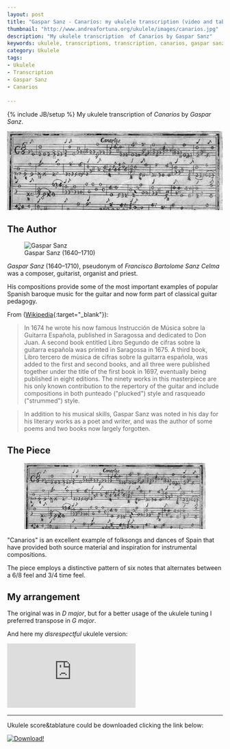 ```yaml
---
layout: post
title: "Gaspar Sanz - Canarios: my ukulele transcription (video and tabs)"
thumbnail: "http://www.andreafortuna.org/ukulele/images/canarios.jpg"
description: "My ukulele transcription  of Canarios by Gaspar Sanz"
keywords: ukulele, transcriptions, transcription, canarios, gaspar sanz, music, fingerstyle, Francisco Bartolome Sanz Celma
category: Ukulele
tags: 
- Ukulele
- Transcription
- Gaspar Sanz
- Canarios

---
```

{% include JB/setup %}
My ukulele transcription  of *Canarios* by *Gaspar Sanz*.

![Canarios](/ukulele/images/canarios.jpg)
<!-- more -->

The Author
--

<figure>
  <img src="http://www.maestros-of-the-guitar.com/images/sanzyellow.jpg" alt="Gaspar Sanz">
  <figcaption>Gaspar Sanz (1640–1710)</figcaption>
</figure>

*Gaspar Sanz* (1640–1710), pseudonym of *Francisco Bartolome Sanz Celma* was a composer, guitarist, organist and priest.

His compositions provide some of the most important examples of popular Spanish baroque music for the guitar and now form part of classical guitar pedagogy.

From ([Wikipedia](https://en.wikipedia.org/wiki/Gaspar_Sanz){:target="_blank"}):

>In 1674 he wrote his now famous Instrucción de Música sobre la Guitarra Española, published in Saragossa and dedicated to Don Juan.
A second book entitled Libro Segundo de cifras sobre la guitarra española was printed in Saragossa in 1675. 
A third book, Libro tercero de mùsica de cifras sobre la guitarra española, was added to the first and second books, and all three were published together under the title of the first book in 1697, eventually being published in eight editions. 
The ninety works in this masterpiece are his only known contribution to the repertory of the guitar and include compositions in both punteado ("plucked") style and rasqueado ("strummed") style.

>In addition to his musical skills, Gaspar Sanz was noted in his day for his literary works as a poet and writer, and was the author of some poems and two books now largely forgotten.

The Piece
--

<figure>
  <img src="/ukulele/images/canarios.jpg" alt="Canarios Tablature">
</figure>

"Canarios" is an excellent example of folksongs and dances of Spain that have provided both source material and inspiration for instrumental compositions. 

The piece employs a distinctive pattern of six notes that alternates between a 6/8 feel and 3/4 time feel.

My arrangement
--

The original was in *D major*, but for a better usage of the ukulele tuning I preferred transpose in *G major*.

And here my *disrespectful* ukulele version:

<div class="video-container">
<iframe src="https://www.youtube.com/embed/JC1e897GMLQ" frameborder="0" allowfullscreen></iframe>
</div>

<hr/>

Ukulele score&tablature could be downloaded clicking the link below:

[![Download!](http://www.andreafortuna.org/images/Download-PDF-Button.png)](http://www.andreafortuna.org/ukulele/files/Canarios.pdf)
